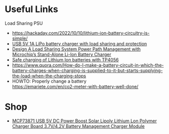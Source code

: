 # Useful Links
Load Sharing PSU
- https://hackaday.com/2022/10/10/lithium-ion-battery-circuitry-is-simple/
- [USB 5V 1A LiPo battery charger with load sharing and protection](https://forum.arduino.cc/t/solved-usb-5v-1a-lipo-battery-charger-with-load-sharing-and-protection/569726)
- [Design A Load Sharing System Power Path Management with Microchip’s Stand-Alone Li-Ion Battery Charger](https://ww1.microchip.com/downloads/en/AppNotes/01149a.pdf)
- [Safe charging of Lithium Ion batteries with TP4056](https://www.best-microcontroller-projects.com/tp4056.html)
- https://www.quora.com/How-do-I-make-a-battery-circuit-in-which-the-battery-charges-when-charging-is-supplied-to-it-but-starts-supplying-the-load-when-the-charging-stops
- HOWTO: Properly change a battery  
  https://emariete.com/en/co2-meter-with-battery-well-done/

# Shop
- [MCP73871 USB 5V DC Power Boost Solar Lipoly Lithium Lon Polymer Charger Board 3.7V/4.2V Battery Management Charger Module](https://www.aliexpress.com/item/1005003281685204.html?spm=a2g0o.productlist.main.7.4ee327b0NTZKRE&algo_pvid=a2144b2a-cc27-446b-b82e-230996614d88&algo_exp_id=a2144b2a-cc27-446b-b82e-230996614d88-3&pdp_npi=3%40dis%21EUR%213.24%212.1%21%21%21%21%21%4021021f7b16829752855763113d076d%2112000025004555403%21sea%21IT%212355064653&curPageLogUid=73VxEWzPYtos)

